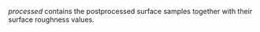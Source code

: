 
*processed* contains the postprocessed surface samples together with their surface roughness values.